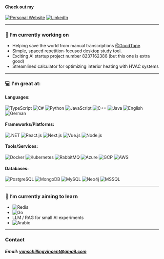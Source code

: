 #### Check out my 
[![Personal Website](https://img.shields.io/badge/website-000000?style=for-the-badge&logo=About.me&logoColor=white)](https://www.vincentvonschilling.com) [![LinkedIn](https://img.shields.io/badge/LinkedIn-0077B5?style=for-the-badge&logo=linkedin&logoColor=white)](https://www.linkedin.com/in/vincent-von-schilling-6baa2b214)

---
### 🔭 I’m currently working on
  - Helping save the world from manual transcriptions [@GoodTape](https://goodtape.io/).
  - Simple, spaced repetition-focused desktop study tool.
  - Exciting AI startup project number 8237162386 (but this one is extra good)
  - Streamlined calculator for optimizing interior heating with HVAC systems

---
### 💻 I'm great at:
#### Languages:
![TypeScript](https://img.shields.io/badge/TypeScript-007ACC?style=for-the-badge&logo=typescript&logoColor=white) ![C#](https://img.shields.io/badge/C%23-5C2D91?style=for-the-badge&logo=c-sharp&logoColor=white) ![Python](https://img.shields.io/badge/Python-14354C?style=for-the-badge&logo=python&logoColor=white) ![JavaScript](https://img.shields.io/badge/JavaScript-yellow?style=for-the-badge&logo=JavaScript&logoColor=white) ![C++](https://img.shields.io/badge/C%2B%2B-00599C?style=for-the-badge&logo=c%2B%2B&logoColor=white) ![Java](https://img.shields.io/badge/Java-ED8B00?style=for-the-badge&logo=openjdk&logoColor=white) ![English](https://img.shields.io/badge/English-366192?style=for-the-badge) ![German](https://img.shields.io/badge/German-grey?style=for-the-badge)
#### Frameworks/Platforms:
![.NET](https://img.shields.io/badge/.NET-5C2D91?style=for-the-badge&logo=.net&logoColor=white) ![React.js](https://img.shields.io/badge/React-20232A?style=for-the-badge&logo=react&logoColor=white) ![Next.js](https://img.shields.io/badge/Next.js-000?logo=nextdotjs&logoColor=fff&style=for-the-badge) ![Vue.js](https://img.shields.io/badge/Vue.js-35495E?style=for-the-badge&logo=vue.js&logoColor=white) ![Node.js](https://img.shields.io/badge/Node.js-43853D?style=for-the-badge&logo=node.js&logoColor=white)
#### Tools/Services:
![Docker](https://img.shields.io/badge/docker-%230db7ed.svg?style=for-the-badge&logo=docker&logoColor=white) ![Kubernetes](https://img.shields.io/badge/kubernetes-%23326ce5.svg?style=for-the-badge&logo=kubernetes&logoColor=white) ![RabbitMQ](https://img.shields.io/badge/rabbitmq-%23FF6600.svg?&style=for-the-badge&logo=rabbitmq&logoColor=white) ![Azure](https://img.shields.io/badge/Azure-0089D6?style=for-the-badge&logo=microsoft-azure&logoColor=white) ![GCP](https://img.shields.io/badge/GCP-4285F4?style=for-the-badge&logo=google-cloud&logoColor=white) ![AWS](https://img.shields.io/badge/AWS-232F3E?style=for-the-badge&logo=amazon-aws&logoColor=white) 
#### Databases:
![PostgreSQL](https://img.shields.io/badge/PostgreSQL-316192?style=for-the-badge&logo=postgresql&logoColor=white) ![MongoDB](https://img.shields.io/badge/MongoDB-4EA94B?style=for-the-badge&logo=mongodb&logoColor=white) ![MySQL](https://img.shields.io/badge/MySQL-00000F?style=for-the-badge&logo=mysql&logoColor=white) ![Neo4j](https://img.shields.io/badge/Neo4j-018bff?style=for-the-badge&logo=neo4j&logoColor=white) ![MSSQL](https://img.shields.io/badge/MSSQL-CC2927?style=for-the-badge&logo=microsoft-sql-server&logoColor=white)

---
### 🌱 I’m currently aiming to learn
  - ![Redis](https://img.shields.io/badge/redis-%23DD0031.svg?&style=for-the-badge&logo=redis&logoColor=white)
  - ![Go](https://img.shields.io/badge/Go-14354C?style=for-the-badge&logo=go&logoColor=white)
  - LLM / RAG for small AI experiments
  - ![Arabic](https://img.shields.io/badge/Arabic-darkgreen?style=for-the-badge)

---
### Contact
##### Email: vonschillingvincent@gmail.com
